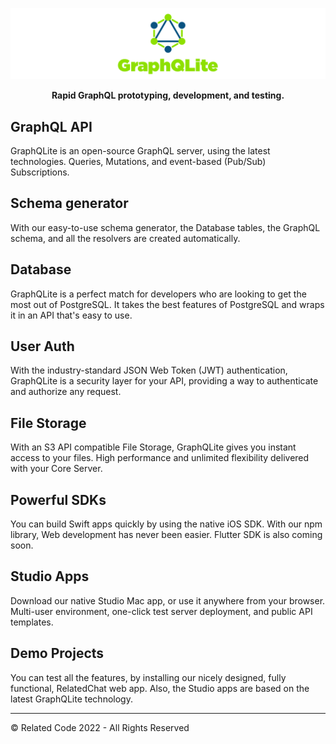 ![GraphQLite](https://raw.githubusercontent.com/relatedcode/GraphQLite/master/GraphQLite.png)

<p align="center"><strong>Rapid GraphQL prototyping, development, and testing.</strong></p>

## GraphQL API

GraphQLite is an open-source GraphQL server, using the latest technologies. Queries, Mutations, and event-based (Pub/Sub) Subscriptions.

## Schema generator

With our easy-to-use schema generator, the Database tables, the GraphQL schema, and all the resolvers are created automatically.

## Database

GraphQLite is a perfect match for developers who are looking to get the most out of PostgreSQL. It takes the best features of PostgreSQL and wraps it in an API that's easy to use.

## User Auth

With the industry-standard JSON Web Token (JWT) authentication, GraphQLite is a security layer for your API, providing a way to authenticate and authorize any request.

## File Storage

With an S3 API compatible File Storage, GraphQLite gives you instant access to your files. High performance and unlimited flexibility delivered with your Core Server.

## Powerful SDKs

You can build Swift apps quickly by using the native iOS SDK. With our npm library, Web development has never been easier. Flutter SDK is also coming soon.

## Studio Apps

Download our native Studio Mac app, or use it anywhere from your browser. Multi-user environment, one-click test server deployment, and public API templates.

## Demo Projects

You can test all the features, by installing our nicely designed, fully functional, RelatedChat web app. Also, the Studio apps are based on the latest GraphQLite technology.

---

© Related Code 2022 - All Rights Reserved

